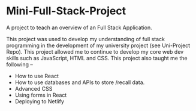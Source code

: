 # Mini-Full-Stack-Project
A project to teach an overview of an Full Stack Application. 

This project was used to develop my understanding of full stack programming in the development of my university project (see Uni-Project Repo). 
This project allowed me to continue to develop my core web dev skills such as JavaScript, HTML and CSS. This project also taught me the following –
-	How to use React 
-	How to use databases and APIs to store /recall data. 
-	Advanced CSS 
-	Using forms in React 
-	Deploying to Netlify 
